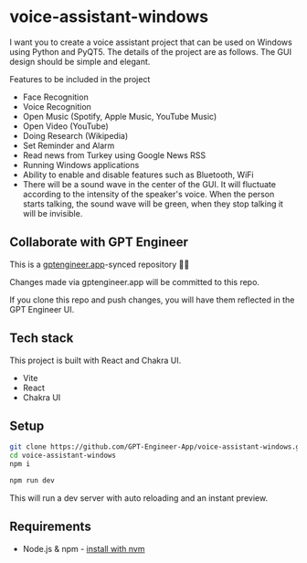 # voice-assistant-windows

I want you to create a voice assistant project that can be used on Windows using Python and PyQT5. The details of the project are as follows. The GUI design should be simple and elegant.

Features to be included in the project
- Face Recognition
- Voice Recognition
- Open Music (Spotify, Apple Music, YouTube Music)
- Open Video (YouTube)
- Doing Research (Wikipedia)
- Set Reminder and Alarm
- Read news from Turkey using Google News RSS 
- Running Windows applications
- Ability to enable and disable features such as Bluetooth, WiFi
- There will be a sound wave in the center of the GUI. It will fluctuate according to the intensity of the speaker's voice. When the person starts talking, the sound wave will be green, when they stop talking it will be invisible.

## Collaborate with GPT Engineer

This is a [gptengineer.app](https://gptengineer.app)-synced repository 🌟🤖

Changes made via gptengineer.app will be committed to this repo.

If you clone this repo and push changes, you will have them reflected in the GPT Engineer UI.

## Tech stack

This project is built with React and Chakra UI.

- Vite
- React
- Chakra UI

## Setup

```sh
git clone https://github.com/GPT-Engineer-App/voice-assistant-windows.git
cd voice-assistant-windows
npm i
```

```sh
npm run dev
```

This will run a dev server with auto reloading and an instant preview.

## Requirements

- Node.js & npm - [install with nvm](https://github.com/nvm-sh/nvm#installing-and-updating)
